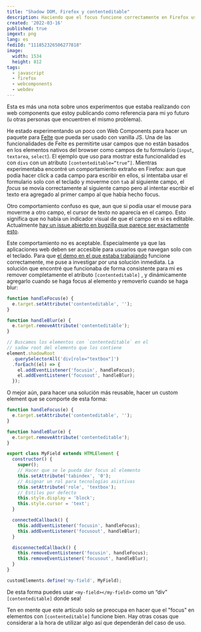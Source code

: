 ```yaml
---
title: "Shadow DOM, Firefox y contenteditable"
description: Haciendo que el focus funcione correctamente en Firefox usando el shadow DOM
created: '2022-03-16'
published: true
imgext: png
lang: es
fediId: "111852326506277818"
image:
  width: 1534
  height: 812
tags:
  - javascript
  - firefox
  - webcomponents
  - webdev
---
```


 Esta es más una nota sobre unos experimentos que estaba realizando con web components que estoy publicando como referencia para mi yo futuro (u otras personas que encuentren el mismo problema).

He estado experimentando un poco con Web Components para hacer un paquete para [Felte](https://felte.dev) que pueda ser usado con vanilla JS. Una de las funcionalidades de Felte es permitirte usar campos que no están basados en los elementos nativos del browser como campos de tu formulario (`input`, `textarea`, `select`). El ejemplo que uso para mostrar esta funcionalidad es con `divs` con un atributo `[contenteditable=“true”]`. Mientras experimentaba encontré un comportamiento extraño en Firefox: aun que podía hacer click a cada campo para escribir en ellos, si intentaba usar el formulario solo con el teclado y moverme con `tab` al siguiente campo, el _focus_ se movía correctamente al siguiente campo pero al intentar escribir el texto era agregado al primer campo al que había hecho focus.

Otro comportamiento confuso es que, aun que si podía usar el mouse para moverme a otro campo, el cursor de texto no aparecía en el campo. Esto significa que no había un indicador visual de que el campo en si es editable. Actualmente [hay un issue abierto en bugzilla que parece ser exactamente esto](https://bugzilla.mozilla.org/show_bug.cgi?id=1496769).

Este comportamiento no es aceptable. Especialmente ya que las aplicaciones web deben ser accesible para usuarios que navegan solo con el teclado. Para que [el demo en el que estaba trabajando](https://codesandbox.io/s/github/pablo-abc/felte/tree/main/examples/lit/custom-field) funcione correctamente, me puse a investigar por una solución inmediata. La solución que encontré que funcionaba de forma consistente para mi es remover completamente el atributo `[contenteditable]` , y dinámicamente agregarlo cuando se haga focus al elemento y removerlo cuando se haga blur:

```javascript
function handleFocus(e) {
  e.target.setAttribute('contenteditable', '');
}

function handleBlur(e) {
  e.target.removeAttribute('contenteditable');
}

// Buscamos los elementos con `contenteditable` en el
// sadow root del elemento que los contiene
element.shadowRoot
  .querySelectorAll('div[role="textbox"]')
  .forEach((el) => {
    el.addEventListener('focusin', handleFocus);
    el.addEventListener('focusout', handleBlur);
  });
```

O mejor aún, para hacer una solución más reusable, hacer un custom element que se comporte de esta forma:

```javascript
function handleFocus(e) {
  e.target.setAttribute('contenteditable', '');
}

function handleBlur(e) {
  e.target.removeAttribute('contenteditable');
}

export class MyField extends HTMLElement {
  constructor() {
    super();
    // Hacer que se le pueda dar focus al elemento
    this.setAttribute('tabindex', '0');
    // Asignar un rol para tecnologías asistivas
    this.setAttribute('role', 'textbox');
    // Estilos por defecto
    this.style.display = 'block';
    this.style.cursor = 'text';
  }

  connectedCallback() {
    this.addEventListener('focusin', handleFocus);
    this.addEventListener('focusout', handleBlur);
  }

  disconnectedCallback() {
    this.removeEventListener('focusin', handleFocus);
    this.removeEventListener('focusout', handleBlur);
  }
}

customElements.define('my-field', MyField);
```

De esta forma puedes usar `<my-field></my-field>` como un “div” `[contenteditable]` donde sea!

Ten en mente que este artículo solo se preocupa en hacer que el "focus" en elementos con `[contenteditable]` funcione bien. Hay otras cosas que considerar a la hora de utilizar algo así que dependerán del caso de uso.

